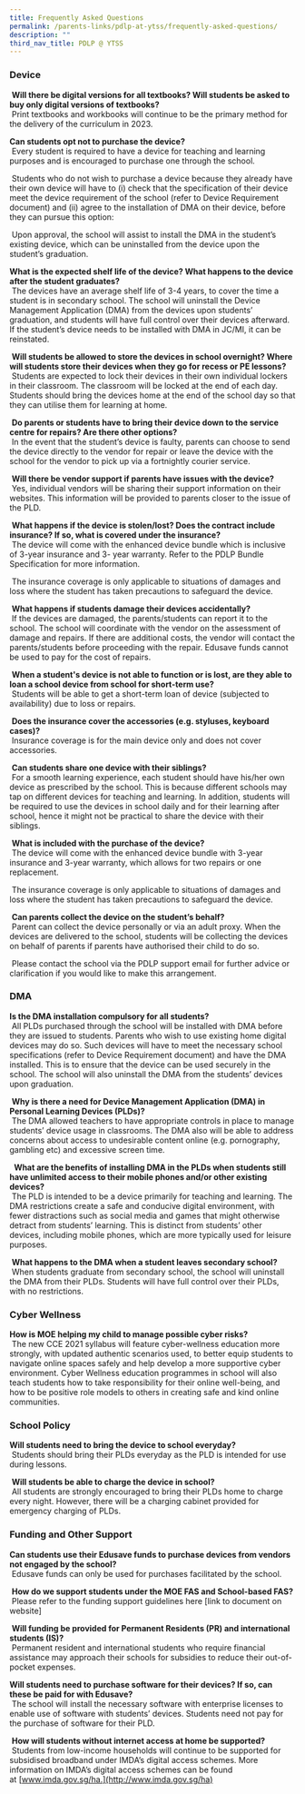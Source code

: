 ```yaml
---
title: Frequently Asked Questions
permalink: /parents-links/pdlp-at-ytss/frequently-asked-questions/
description: ""
third_nav_title: PDLP @ YTSS
---
```

### Device

 **Will there be digital versions for all textbooks? Will students be asked to buy only digital versions of textbooks?**    
 Print textbooks and workbooks will continue to be the primary method for the delivery of the curriculum in 2023.

**Can students opt not to purchase the device?**   
 Every student is required to have a device for teaching and learning purposes and is encouraged to purchase one through the school.

 Students who do not wish to purchase a device because they already have their own device will have to (i) check that the specification of their device meet the device requirement of the school (refer to Device Requirement document) and (ii) agree to the installation of DMA on their device, before they can pursue this option:

 Upon approval, the school will assist to install the DMA in the student’s existing device, which can be uninstalled from the device upon the student’s graduation.

**What is the expected shelf life of the device? What happens to the device after the student graduates?**   
 The devices have an average shelf life of 3-4 years, to cover the time a student is in secondary school. The school will uninstall the Device Management Application (DMA) from the devices upon students’ graduation, and students will have full control over their devices afterward. If the student’s device needs to be installed with DMA in JC/MI, it can be reinstated.

 **Will students be allowed to store the devices in school overnight? Where will students store their devices when they go for recess or PE lessons?**   
 Students are expected to lock their devices in their own individual lockers in their classroom. The classroom will be locked at the end of each day. Students should bring the devices home at the end of the school day so that they can utilise them for learning at home.

 **Do parents or students have to bring their device down to the service centre for repairs? Are there other options?**   
 In the event that the student’s device is faulty, parents can choose to send the device directly to the vendor for repair or leave the device with the school for the vendor to pick up via a fortnightly courier service.

 **Will there be vendor support if parents have issues with the device?**   
 Yes, individual vendors will be sharing their support information on their websites. This information will be provided to parents closer to the issue of the PLD.

 **What happens if the device is stolen/lost? Does the contract include insurance? If so, what is covered under the insurance?**   
 The device will come with the enhanced device bundle which is inclusive of 3-year insurance and 3- year warranty. Refer to the PDLP Bundle Specification for more information.

 The insurance coverage is only applicable to situations of damages and loss where the student has taken precautions to safeguard the device.

 **What happens if students damage their devices accidentally?**   
 If the devices are damaged, the parents/students can report it to the school. The school will coordinate with the vendor on the assessment of damage and repairs. If there are additional costs, the vendor will contact the parents/students before proceeding with the repair. Edusave funds cannot be used to pay for the cost of repairs.

 **When a student's device is not able to function or is lost, are they able to loan a school device from school for short-term use?**   
 Students will be able to get a short-term loan of device (subjected to availability) due to loss or repairs.

 **Does the insurance cover the accessories (e.g. styluses, keyboard cases)?**   
 Insurance coverage is for the main device only and does not cover accessories.

 **Can students share one device with their siblings?**   
 For a smooth learning experience, each student should have his/her own device as prescribed by the school. This is because different schools may tap on different devices for teaching and learning. In addition, students will be required to use the devices in school daily and for their learning after school, hence it might not be practical to share the device with their siblings.

 **What is included with the purchase of the device?**    
 The device will come with the enhanced device bundle with 3-year insurance and 3-year warranty, which allows for two repairs or one replacement.

 The insurance coverage is only applicable to situations of damages and loss where the student has taken precautions to safeguard the device.

 **Can parents collect the device on the student’s behalf?**   
 Parent can collect the device personally or via an adult proxy. When the devices are delivered to the school, students will be collecting the devices on behalf of parents if parents have authorised their child to do so.

 Please contact the school via the PDLP support email for further advice or clarification if you would like to make this arrangement.


### DMA

**Is the DMA installation compulsory for all students?**     
 All PLDs purchased through the school will be installed with DMA before they are issued to students. Parents who wish to use existing home digital devices may do so. Such devices will have to meet the necessary school specifications (refer to Device Requirement document) and have the DMA installed. This is to ensure that the device can be used securely in the school. The school will also uninstall the DMA from the students’ devices upon graduation.

 **Why is there a need for Device Management Application (DMA) in Personal Learning Devices (PLDs)?**    
 The DMA allowed teachers to have appropriate controls in place to manage students’ device usage in classrooms. The DMA also will be able to address concerns about access to undesirable content online (e.g. pornography, gambling etc) and excessive screen time.

  **What are the benefits of installing DMA in the PLDs when students still have unlimited access to their mobile phones and/or other existing devices?**    
 The PLD is intended to be a device primarily for teaching and learning. The DMA restrictions create a safe and conducive digital environment, with fewer distractions such as social media and games that might otherwise detract from students’ learning. This is distinct from students’ other devices, including mobile phones, which are more typically used for leisure purposes.

 **What happens to the DMA when a student leaves secondary school?**    
 When students graduate from secondary school, the school will uninstall the DMA from their PLDs. Students will have full control over their PLDs, with no restrictions.



### Cyber Wellness

**How is MOE helping my child to manage possible cyber risks?**    
 The new CCE 2021 syllabus will feature cyber-wellness education more strongly, with updated authentic scenarios used, to better equip students to navigate online spaces safely and help develop a more supportive cyber environment. Cyber Wellness education programmes in school will also teach students how to take responsibility for their online well-being, and how to be positive role models to others in creating safe and kind online communities.



### School Policy

**Will students need to bring the device to school everyday?**     
 Students should bring their PLDs everyday as the PLD is intended for use during lessons.

 **Will students be able to charge the device in school?**   
 All students are strongly encouraged to bring their PLDs home to charge every night. However, there will be a charging cabinet provided for emergency charging of PLDs.


### Funding and Other Support

**Can students use their Edusave funds to purchase devices from vendors not engaged by the school?**  
 Edusave funds can only be used for purchases facilitated by the school.

 **How do we support students under the MOE FAS and School-based FAS?**    
 Please refer to the funding support guidelines here \[link to document on website\]

 **Will funding be provided for Permanent Residents (PR) and international students (IS)?**   
 Permanent resident and international students who require financial assistance may approach their schools for subsidies to reduce their out-of-pocket expenses.

**Will students need to purchase software for their devices? If so, can these be paid for with Edusave?**   
 The school will install the necessary software with enterprise licenses to enable use of software with students’ devices. Students need not pay for the purchase of software for their PLD.

 **How will students without internet access at home be supported?**    
 Students from low-income households will continue to be supported for subsidised broadband under IMDA’s digital access schemes. More information on IMDA’s digital access schemes can be found at [www.imda.gov.sg/ha.](http://www.imda.gov.sg/ha)